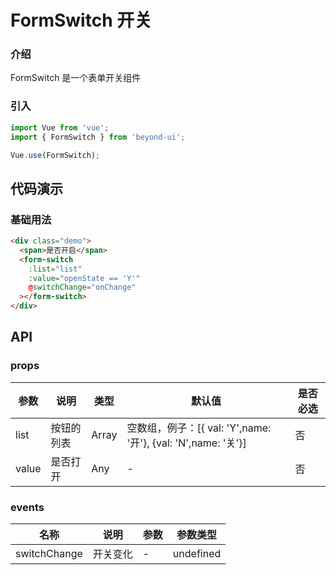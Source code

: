 # FormSwitch 开关

### 介绍

FormSwitch 是一个表单开关组件

### 引入

```js
import Vue from 'vue';
import { FormSwitch } from 'beyond-ui';

Vue.use(FormSwitch);
```

## 代码演示

### 基础用法

```html
<div class="demo">
  <span>是否开启</span>
  <form-switch
    :list="list"
    :value="openState == 'Y'"
    @switchChange="onChange"
  ></form-switch>
</div>
```

## API

### props

| 参数  | 说明       | 类型  | 默认值                                                        | 是否必选 |
| ----- | ---------- | ----- | ------------------------------------------------------------- | -------- |
| list  | 按钮的列表 | Array | 空数组，例子：[{ val: 'Y',name: '开'}, {val: 'N',name: '关'}] | 否       |
| value | 是否打开   | Any   | -                                                             | 否       |

### events

| 名称         | 说明     | 参数 | 参数类型  |
| ------------ | -------- | ---- | --------- |
| switchChange | 开关变化 | -    | undefined |
